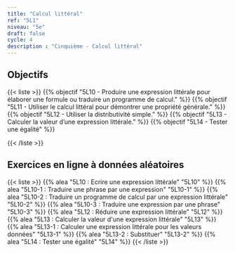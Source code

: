 ```yaml
---
title: "Calcul littéral"
ref: "5L1"
niveau: "5e"
draft: false
cycle: 4
description : "Cinquième - Calcul littéral"
---
```



<h2 class="ui horizontal divider header">Objectifs</h2>

{{< liste >}}
	{{% objectif "5L10 - Produire une expression littérale pour élaborer une formule ou traduire un programme de calcul." %}}
	{{% objectif "5L11 - Utiliser le calcul littéral pour démontrer une propriété générale." %}}
	{{% objectif "5L12 - Utiliser la distributivité simple." %}}
	{{% objectif "5L13 - Calculer la valeur d’une expression littérale." %}}
	{{% objectif "5L14 - Tester une égalité" %}}
	
{{< /liste >}}

<div class="ui hidden divider"></div>
<div class="ui hidden divider"></div>

 <h2 class="ui horizontal divider header">Exercices en ligne à données aléatoires</h2>

{{< liste >}}
	{{% alea "5L10 : Ecrire une expression littérale" "5L10" %}}
	{{% alea "5L10-1 : Traduire une phrase par une expression" "5L10-1" %}}
	{{% alea "5L10-2 : Traduire un programme de calcul par une expression littérale" "5L10-2" %}}
	{{% alea "5L10-3 : Traduire une expression par une phrase" "5L10-3" %}}
	{{% alea "5L12 : Réduire une expression littérale" "5L12" %}}
	{{% alea "5L13 : Calculer la valeur d'une expression littérale" "5L13" %}}
	{{% alea "5L13-1 : Calculer une expression littérale pour les valeurs données" "5L13-1" %}}
	{{% alea "5L13-2 : Substituer" "5L13-2" %}}
	{{% alea "5L14 : Tester une égalité" "5L14" %}}
{{< /liste >}}

<div class="ui hidden divider"></div>
<div class="ui hidden divider"></div>
<!--
<h2 class="ui horizontal divider header">Compléments numériques</h2>
{{< liste >}}
	{{% youtube "N10 : Le système de numération décimal (vidéo de Jean-Yves Labouche)" "UudfsVP17Jk" %}}
	{{% youtube "N12 : Multiplier un entier par 100 (vidéo de Christophe Bringard)" "LR_ZwBNZVmg" %}}
	{{% url "N12 : Glisse-nombre - Multiplier ou diviser par 10, 100 ou 1 000 (outil développé par Arnaud Durand)" "https://mathix.org/glisse-nombre/index.html" %}}
	{{% url "Polypad (manipuler les fractions)" "https://mathigon.org/polypad" %}}
{{< /liste >}}
<div class="ui hidden divider"></div>
<div class="ui hidden divider"></div>
<h2 class="ui horizontal divider header">Corrections</h2>
{{< liste >}}
	{{% pdf-corr "Mise en route N1 : Numérations et fractions" 6N1 %}}
	{{% pdf-corr "Entrainement N10 : Connaitre le système décimal" "6N10" %}}
	{{% pdf-corr "Entrainement N11 : Comparer, ranger, encadrer, repérer des grands nombres entiers" "6N11" %}}
	{{% pdf-corr "Entrainement N12-N13 : Multiplier un entier par 10, 100, 1 000 et convertir (déca à kilo)" "6N12-N13" %}}
	{{% pdf-corr "Entrainement N12-N13 BIS : Multiplier un entier par 10, 100, 1 000 et convertir (déca à kilo)" "6N12-N13v2" %}}
	{{% pdf-corr "Entrainement N12-N13 TER : Multiplier un entier par 10, 100, 1 000 et convertir (déca à kilo)" "6N12-N13v3" %}}
	{{% pdf-corr "Entrainement N14 : Comprendre et utiliser la notion de fraction dans des cas simples." "6N14" %}}
{{< /liste >}}
 -->

